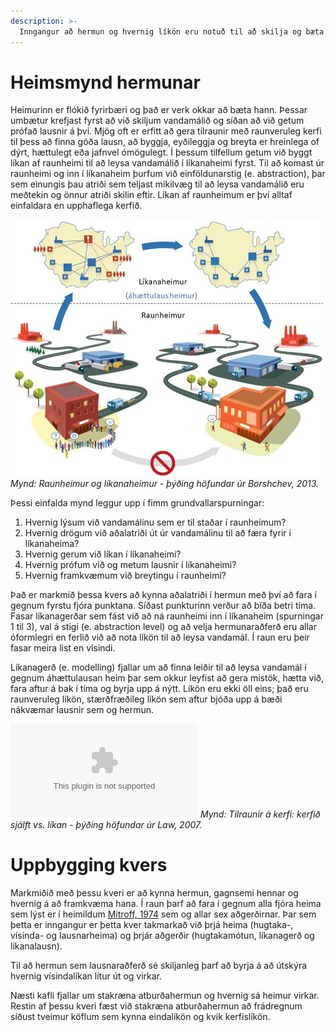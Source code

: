 ```yaml
---
description: >-
  Inngangur að hermun og hvernig líkön eru notuð til að skilja og bæta flókin kerfi.
---
```


# Heimsmynd hermunar

Heimurinn er flókið fyrirbæri og það er verk okkar að bæta hann. Þessar umbætur krefjast fyrst að við skiljum vandamálið og síðan að við getum prófað lausnir á því. Mjög oft er erfitt að gera tilraunir með raunveruleg kerfi til þess að finna góða lausn, að byggja, eyðileggja og breyta er hreinlega of dýrt, hættulegt eða jafnvel ómögulegt. Í þessum tilfellum getum við byggt líkan af raunheimi til að leysa vandamálið í líkanaheimi fyrst. Til að komast úr raunheimi og inn í líkanaheim þurfum við einföldunarstig (e. abstraction), þar sem einungis þau atriði sem teljast mikilvæg til að leysa vandamálið eru meðtekin og önnur atriði skilin eftir. Líkan af raunheimum er því alltaf einfaldara en upphaflega kerfið.

![Raunheimur og líkanaheimur](figs/Likanaheimur-raunheimur.jpg)
*Mynd: Raunheimur og líkanaheimur - þýðing höfundar úr Borshchev, 2013.*

Þessi einfalda mynd leggur upp í fimm grundvallarspurningar: 
1. Hvernig lýsum við vandamálinu sem er til staðar í raunheimum?
2. Hvernig drögum við aðalatriði út úr vandamálinu til að færa fyrir í líkanaheima?
3. Hvernig gerum við líkan í líkanaheimi?
4. Hvernig prófum við og metum lausnir í líkanaheimi?
5. Hvernig framkvæmum við breytingu í raunheimi?

Það er markmið þessa kvers að kynna aðalatriði í hermun með því að fara í gegnum fyrstu fjóra punktana. Síðast punkturinn verður að bíða betri tíma. Fasar líkanagerðar sem fást við að ná raunheimi inn í líkanaheim (spurningar 1 til 3), val á stigi (e. abstraction level) og að velja hermunaraðferð eru allar óformlegri en ferlið við að nota líkön til að leysa vandamál. Í raun eru þeir fasar meira list en vísindi.

Líkanagerð (e. modelling) fjallar um að finna leiðir til að leysa vandamál í gegnum áhættulausan heim þar sem okkur leyfist að gera mistök, hætta við, fara aftur á bak í tíma og byrja upp á nýtt. Líkön eru ekki öll eins; það eru raunveruleg líkön, stærðfræðileg líkön sem aftur bjóða upp á bæði nákvæmar lausnir sem og hermun.

![Tilraunir á kerfi](figs/study_system.eps)
*Mynd: Tilraunir á kerfi: kerfið sjálft vs. líkan - þýðing höfundar úr Law, 2007.*

# Uppbygging kvers

Markmiðið með þessu kveri er að kynna hermun, gagnsemi hennar og hvernig á að framkvæma hana. Í raun þarf að fara í gegnum alla fjóra heima sem lýst er í heimildum [Mitroff, 1974](#refs) sem og allar sex aðgerðirnar. Þar sem þetta er inngangur er þetta kver takmarkað við þrjá heima (hugtaka-, vísinda- og lausnarheima) og þrjár aðgerðir (hugtakamótun, líkanagerð og líkanalausn). 

Til að hermun sem lausnaraðferð sé skiljanleg þarf að byrja á að útskýra hvernig vísindalíkan lítur út og virkar.

Næsti kafli fjallar um stakræna atburðahermun og hvernig sá heimur virkar. Restin af þessu kveri fæst við stakræna atburðahermun að frádregnum síðust tveimur köflum sem kynna eindalíkön og kvik kerfislíkön.
